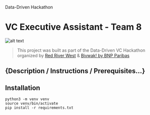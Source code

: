 
Data-Driven Hackathon

# VC Executive Assistant - Team 8

![alt text](https://i.imgur.com/O8vZHPM.png)

> This project was built as part of the Data-Driven VC Hackathon organized by [Red River West](https://redriverwest.com) & [Bivwak! by BNP Paribas](https://bivwak.bnpparibas/)

## {Description / Instructions / Prerequisites...}

## Installation
```
python3 -m venv venv
source venv/bin/activate
pip install -r requirements.txt
```
